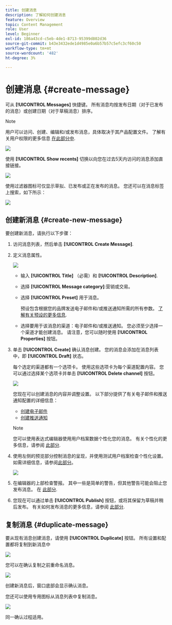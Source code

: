 ```yaml
---
title: 创建消息
description: 了解如何创建消息
feature: Overview
topic: Content Management
role: User
level: Beginner
exl-id: 186a43cd-c5eb-4de1-8713-95399d802d36
source-git-commit: b43e3432ede1d4985e0a6b57b57c5efc3cf60c50
workflow-type: tm+mt
source-wordcount: '482'
ht-degree: 3%

---
```


# 创建消息 {#create-message}

可从 **[!UICONTROL Messages]** 快捷键。 所有消息均按发布日期（对于已发布的消息）或创建日期（对于草稿消息）排序。

>[!NOTE]
>
>用户可以访问、创建、编辑和/或发布消息，具体取决于其产品配置文件。 了解有关用户权限的更多信息 [在此部分中](../administration/permissions.md).

![](assets/messages-list.png)

使用 **[!UICONTROL Show recents]** 切换以向您在过去5天内访问的消息添加直接链接。

![](assets/show-recent-messages.png)

使用过滤器图标可仅显示草拟、已发布或正在发布的消息。 您还可以在消息标签上搜索，如下所示：

![](assets/filter-messages.png)

## 创建新消息 {#create-new-message}

要创建新消息，请执行以下步骤：

1. 访问消息列表，然后单击 **[!UICONTROL Create Message]**.

1. 定义消息属性。

   ![](assets/create-message-properties.png)

   * 输入 **[!UICONTROL Title]** （必需）和 **[!UICONTROL Description]**.

   * 选择 **[!UICONTROL Message category]**:营销或交易。

   * 选择 **[!UICONTROL Preset]** 用于消息。

      预设包含根据您的品牌发送电子邮件和/或推送通知所需的所有参数。 [了解有关预设的更多信息](../configuration/message-presets.md).

   * 选择要用于该消息的渠道：电子邮件和/或推送通知。 您必须至少选择一个渠道才能创建消息。
   请注意，您可以随时使用 **[!UICONTROL Properties]** 按钮。

1. 单击 **[!UICONTROL Create]** 确认消息创建。 您的消息会添加在消息列表中，即 **[!UICONTROL Draft]** 状态。

   每个选定的渠道都有一个选项卡。 使用这些选项卡为每个渠道配置内容。 您可以通过选择某个选项卡并单击 **[!UICONTROL Delete channel]** 按钮。

   ![](assets/create-messages-content.png)

   您现在可以创建消息的内容并调整设置。 以下部分提供了有关电子邮件和推送通知配置的详细信息：

   * [创建电子邮件](create-email.md)
   * [创建推送通知](create-push.md)

   >[!NOTE]
   >   
   >您可以使用表达式编辑器使用用户档案数据个性化您的消息。 有关个性化的更多信息，请参阅 [此部分](../personalization/personalize.md).

1. 使用左侧的预览部分控制消息的呈现，并使用测试用户档案检查个性化设置。 如需详细信息，请参阅[此部分](preview.md)。

   ![](assets/messages-simple-preview.png)

1. 在编辑器的上部检查警报。  其中一些是简单的警告，但其他警告可能会阻止您发布消息。 在 [此部分](alerts.md).

1. 您现在可以通过单击 **[!UICONTROL Publish]** 按钮，或将其保留为草稿并稍后发布。 有关如何发布消息的更多信息，请参阅 [此部分](publish-manage-message.md).

## 复制消息 {#duplicate-message}

要从现有消息创建消息，请使用 **[!UICONTROL Duplicate]** 按钮。 所有设置和配置都将复制到新消息中

![](assets/message-duplicate.png)

您可以在确认复制之前重命名消息。

![](assets/message-duplicate-confirm.png)

创建新消息后，窗口底部会显示确认消息。

您还可以使用专用图标从消息列表中复制消息。

![](assets/message-duplicate-from-list.png)

同一确认过程适用。
